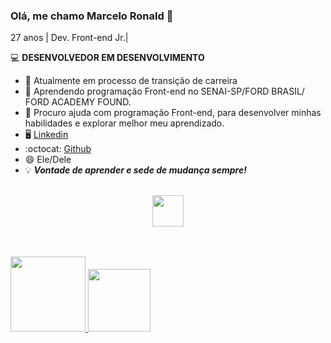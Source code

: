 ### Olá, me chamo Marcelo Ronald 👋
27 anos | Dev. Front-end Jr.|

:computer: **DESENVOLVEDOR EM DESENVOLVIMENTO**

- :arrows_counterclockwise: Atualmente em  processo de transição de carreira   
- 🌱 Aprendendo programação Front-end no SENAI-SP/FORD BRASIL/ FORD ACADEMY FOUND.
- 🤔 Procuro ajuda com programação Front-end, para desenvolver minhas habilidades e explorar melhor meu aprendizado.
- :desktop_computer: [Linkedin](https://br.linkedin.com/in/marcelo-ronald-moraes-sousa-lindoso-704549174/)
- :octocat: [Github](https://github.com/marceloronald96)
- 😄 Ele/Dele
- :bulb: ***Vontade de aprender e sede de mudança sempre!***
<br><br>
<div>
  <p align="center">
<img height ="50px"src =https://skillicons.dev/icons?i=vscode,javascript,git,github,html,css,)(https://skillicons.dev)/></p>
<br><br>

  <a href="https://github.com/marceloronald96">
  <img height="120px" src="https://github-readme-stats.vercel.app/api?username=marceloronald96&show_icons=true&theme=tokyonight"/> 
  <img height="100px" src="https://github-readme-stats.vercel.app/api/top-langs/?username=marceloronald96&layout=compact&theme=tokyonight"/>
</div>





